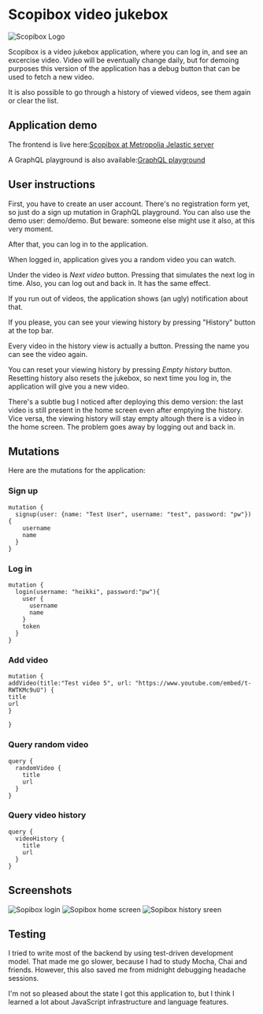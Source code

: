 # Scopibox video jukebox
![Scopibox Logo](/frontend/public/img/icons/android-chrome-192x192.png ) 

Scopibox is a video jukebox application, where you can log in, and see an excercise video. Video will be eventually change daily, but for demoing purposes this version of the application has a debug button that can be used to fetch a new video.

It is also possible to go through a history of viewed videos, see them again or clear the list.

## Application demo
The frontend is live here:[Scopibox at Metropolia Jelastic server](https://env-9844456.jelastic.metropolia.fi/#/)

A GraphQL playground is also available:[GraphQL playground](https://env-9844456.jelastic.metropolia.fi/graphql )

## User instructions

First, you have to create an user account. There's no registration form yet, so just do a sign up mutation in GraphQL playground. You can also use the demo user: demo/demo. But beware: someone else might use it also, at this very moment.

After that, you can log in to the application.

When logged in, application gives you a random video you can watch.

Under the video is *Next video* button. Pressing that simulates the next log in time. Also, you can log out and back in. It has the same effect.

If you run out of videos, the application shows (an ugly) notification about that.

If you please, you can see your viewing history by pressing "History" button at the top bar.

Every video in the history view is actually a button. Pressing the name you can see the video again.

You can reset your viewing history by pressing *Empty history* button. Resetting history also resets the jukebox, so next time you log in, the application will give you a new video.

There's a subtle bug I noticed after deploying this demo version: the last video is still present in the home screen even after emptying the history. Vice versa, the viewing history will stay empty altough there is a video in the home screen. The problem goes away by logging out and back in.

## Mutations

Here are the mutations for the application:

### Sign up
```
mutation {
  signup(user: {name: "Test User", username: "test", password: "pw"}) {
  	username
    name
  }
}
```

### Log in

```
mutation {
  login(username: "heikki", password:"pw"){
    user {
      username
      name
    }
    token
  }
}
```

### Add video

```
mutation {
addVideo(title:"Test video 5", url: "https://www.youtube.com/embed/t-RWTKMc9uU") {
title
url
}
  
}
```

### Query random video

```
query {
  randomVideo {
    title
    url
  }
}
```

### Query video history

```
query {
  videoHistory {
    title
    url
  }
}
```

## Screenshots

![Sopibox login](/screenshots/scopibox-login.png ) 
![Sopibox home screen](/screenshots/scopibox-home.png )
![Sopibox history sreen](/screenshots/scopibox-history.png )
## Testing

I tried to write most of the backend by using test-driven development model. That made me go slower, because I had to study Mocha, Chai and friends. However, this also saved me from midnight debugging headache sessions.

I'm not so pleased about the state I got this application to, but I think I learned a lot about JavaScript infrastructure and language features.
